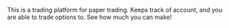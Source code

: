 
This is a trading platform for paper trading. Keeps track of account, and you are able to trade options to. See how much you can make!

